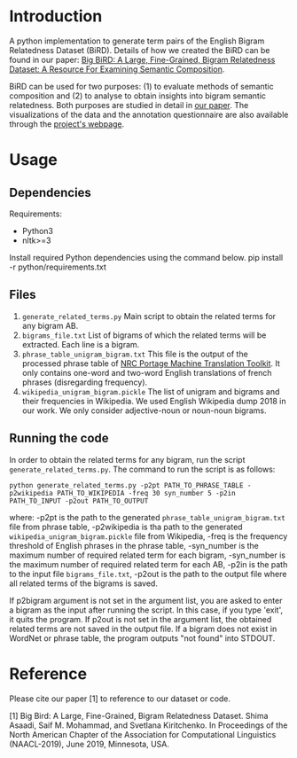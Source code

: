 # Introduction

A python implementation to generate term pairs of the English Bigram Relatedness Dataset (BiRD). Details of how we created the BiRD can be found in our paper: [Big BiRD: A Large, Fine-Grained, Bigram Relatedness Dataset: A Resource For Examining Semantic Composition](URL).

BiRD can be used for two purposes: (1) to evaluate methods of semantic composition and (2) to analyse to obtain insights into bigram semantic relatedness. Both purposes are studied in detail in [our paper](URL). The visualizations of the data and the annotation questionnaire are also available through the [project's webpage](http://saifmohammad.com/WebPages/BiRD.html). 

# Usage

## Dependencies

Requirements:
- Python3
- nltk>=3

Install required Python dependencies using the command below.
pip install -r python/requirements.txt

## Files

1. `generate_related_terms.py` Main script to obtain the related terms for any bigram AB.
2. `bigrams_file.txt` List of bigrams of which the related terms will be extracted. Each line is a bigram.
3. `phrase_table_unigram_bigram.txt` This file is the output of the processed phrase table of [NRC Portage Machine Translation Toolkit](http://www.aclweb.org/anthology/W10-1717). It only contains one-word and two-word English translations of french phrases (disregarding frequency).
4. `wikipedia_unigram_bigram.pickle` The list of unigram and bigrams and their frequencies in Wikipedia. We used English Wikipedia dump 2018 in our work. We only consider adjective-noun or noun-noun bigrams. 

## Running the code

In order to obtain the related terms for any bigram, run the script `generate_related_terms.py`. The command to run the script is as follows:

`python generate_related_terms.py -p2pt PATH_TO_PHRASE_TABLE -p2wikipedia PATH_TO_WIKIPEDIA -freq 30 syn_number 5 -p2in PATH_TO_INPUT -p2out PATH_TO_OUTPUT`

where:
-p2pt is the path to the generated  `phrase_table_unigram_bigram.txt` file from phrase table,
-p2wikipedia is tha path to the generated `wikipedia_unigram_bigram.pickle` file from Wikipedia,
-freq is the frequency threshold of English phrases in the phrase table,
-syn_number is the maximum number of required related term for each bigram,
-syn_number is the maximum number of required related term for each AB,
-p2in is the path to the input file `bigrams_file.txt`,
-p2out is the path to the output file where all related terms of the bigrams is saved.

If p2bigram argument is not set in the argument list, you are asked to enter a bigram as the input after running the script. In this case, if you type 'exit', it quits the program.
If p2out is not set in the argument list, the obtained related terms are not saved in the output file.
If a bigram does not exist in WordNet or phrase table, the program outputs "not found" into STDOUT.

# Reference

Please cite our paper [1] to reference to our dataset or code.

[1] Big Bird: A Large, Fine-Grained, Bigram Relatedness Dataset. Shima Asaadi, Saif M. Mohammad, and Svetlana Kiritchenko. In Proceedings of the North American Chapter of the Association for Computational Linguistics (NAACL-2019), June 2019, Minnesota, USA.
